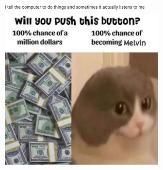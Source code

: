 i tell the computer to do things and sometimes it actually listens to me
<!--START_SECTION:update_image-->
<img src=https://raw.githubusercontent.com/sneakykestrel/sneakykestrel/main/.github/images/melvin.png height="" width="" align=left alt=kitty />
<!--END_SECTION:update_image-->

